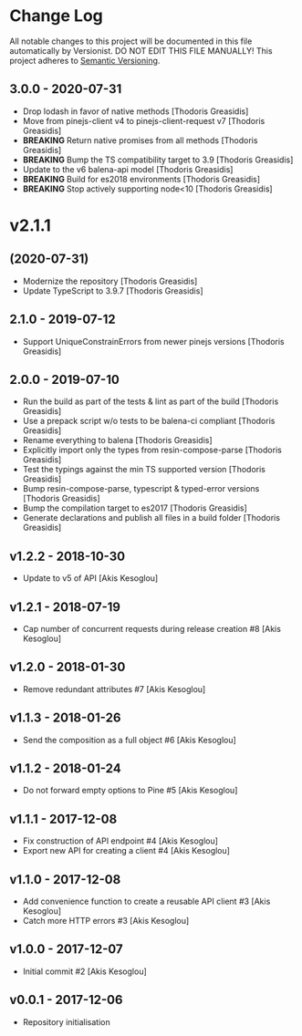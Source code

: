 # Change Log

All notable changes to this project will be documented in this file
automatically by Versionist. DO NOT EDIT THIS FILE MANUALLY!
This project adheres to [Semantic Versioning](http://semver.org/).

## 3.0.0 - 2020-07-31

* Drop lodash in favor of native methods [Thodoris Greasidis]
* Move from pinejs-client v4 to pinejs-client-request v7 [Thodoris Greasidis]
* **BREAKING** Return native promises from all methods [Thodoris Greasidis]
* **BREAKING** Bump the TS compatibility target to 3.9 [Thodoris Greasidis]
* Update to the v6 balena-api model [Thodoris Greasidis]
* **BREAKING** Build for es2018 environments [Thodoris Greasidis]
* **BREAKING** Stop actively supporting node<10 [Thodoris Greasidis]

# v2.1.1
## (2020-07-31)

* Modernize the repository [Thodoris Greasidis]
* Update TypeScript to 3.9.7 [Thodoris Greasidis]

## 2.1.0 - 2019-07-12

* Support UniqueConstrainErrors from newer pinejs versions [Thodoris Greasidis]

## 2.0.0 - 2019-07-10

* Run the build as part of the tests & lint as part of the build [Thodoris Greasidis]
* Use a prepack script w/o tests to be balena-ci compliant [Thodoris Greasidis]
* Rename everything to balena [Thodoris Greasidis]
* Explicitly import only the types from resin-compose-parse [Thodoris Greasidis]
* Test the typings against the min TS supported version [Thodoris Greasidis]
* Bump resin-compose-parse, typescript & typed-error versions [Thodoris Greasidis]
* Bump the compilation target to es2017 [Thodoris Greasidis]
* Generate declarations and publish all files in a build folder [Thodoris Greasidis]

## v1.2.2 - 2018-10-30

* Update to v5 of API [Akis Kesoglou]

## v1.2.1 - 2018-07-19

* Cap number of concurrent requests during release creation #8 [Akis Kesoglou]

## v1.2.0 - 2018-01-30

* Remove redundant attributes #7 [Akis Kesoglou]

## v1.1.3 - 2018-01-26

* Send the composition as a full object #6 [Akis Kesoglou]

## v1.1.2 - 2018-01-24

* Do not forward empty options to Pine #5 [Akis Kesoglou]

## v1.1.1 - 2017-12-08

* Fix construction of API endpoint #4 [Akis Kesoglou]
* Export new API for creating a client #4 [Akis Kesoglou]

## v1.1.0 - 2017-12-08

* Add convenience function to create a reusable API client #3 [Akis Kesoglou]
* Catch more HTTP errors #3 [Akis Kesoglou]

## v1.0.0 - 2017-12-07

* Initial commit #2 [Akis Kesoglou]

## v0.0.1 - 2017-12-06

* Repository initialisation
